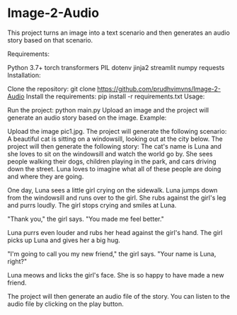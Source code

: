 # Image-2-Audio

This project turns an image into a text scenario and then generates an audio story based on that scenario.

Requirements:

Python 3.7+
torch
transformers
PIL
dotenv
jinja2
streamlit
numpy
requests
Installation:

Clone the repository:
git clone https://github.com/prudhvimvns/Image-2-Audio
Install the requirements:
pip install -r requirements.txt
Usage:

Run the project:
python main.py
Upload an image and the project will generate an audio story based on the image.
Example:

Upload the image pic1.jpg.
The project will generate the following scenario:
A beautiful cat is sitting on a windowsill, looking out at the city below.
The project will then generate the following story:
The cat's name is Luna and she loves to sit on the windowsill and watch the world go by. She sees people walking their dogs, children playing in the park, and cars driving down the street. Luna loves to imagine what all of these people are doing and where they are going.

One day, Luna sees a little girl crying on the sidewalk. Luna jumps down from the windowsill and runs over to the girl. She rubs against the girl's leg and purrs loudly. The girl stops crying and smiles at Luna.

"Thank you," the girl says. "You made me feel better."

Luna purrs even louder and rubs her head against the girl's hand. The girl picks up Luna and gives her a big hug.

"I'm going to call you my new friend," the girl says. "Your name is Luna, right?"

Luna meows and licks the girl's face. She is so happy to have made a new friend.

The project will then generate an audio file of the story.
You can listen to the audio file by clicking on the play button.
